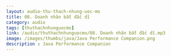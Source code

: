 ```yaml
---
layout: audio-thu-thach-nhung-uoc-mo
title: 08. Doanh nhân bất đắc dĩ
category: audio
tags: [thuthachnhunguocmo]
link: /audio/thuthachnhunguocmo/08. Doanh nhân bắt đắc dĩ.mp3 
image: /images/thumbs/java/Java Performance Companion.png
description : Java Performance Companion 
---
```












